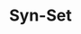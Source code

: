 ---
word: "true"

types: "word"

title: "Syn-Set"

categories: ['']

tags: ['Syn', 'Set']

arabic: 'فئة المترادفات'

arexps: []

enwords: ['Syn-Set']

enexps: []

arlexicons: 'ف'

enlexicons: 'S'

authors: ['Ruqayya Roshdy']

translators: ['']

citations: 'مقدمة في حوسبة اللغة العربية'

sources: 'مركز الملك عبدالله بن عبدالعزيز الدولي لخدمة اللغة العربية'

slug: ""
---